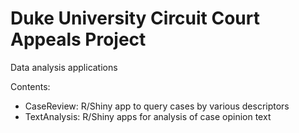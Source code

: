 # Duke University Circuit Court Appeals Project

Data analysis applications 

Contents:
<ul>
  <li>CaseReview: R/Shiny app to query cases by various descriptors</li>
  <li>TextAnalysis: R/Shiny apps for analysis of case opinion text</li>
</ul>
